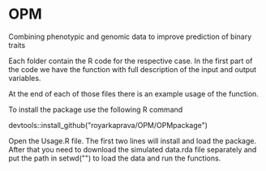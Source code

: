 # OPM
Combining phenotypic and genomic data to improve prediction of binary traits

Each folder contain the R code for the respective case. In the first part of the code we have the function with full description of the input and output variables. 

At the end of each of those files there is an example usage of the function. 


To install the package use the following R command

devtools::install_github("royarkaprava/OPM/OPMpackage")

Open the Usage.R file. The first two lines will install and load the package. After that you need to download the simulated data.rda file separately and put the path in setwd("") to load the data and run the functions.

